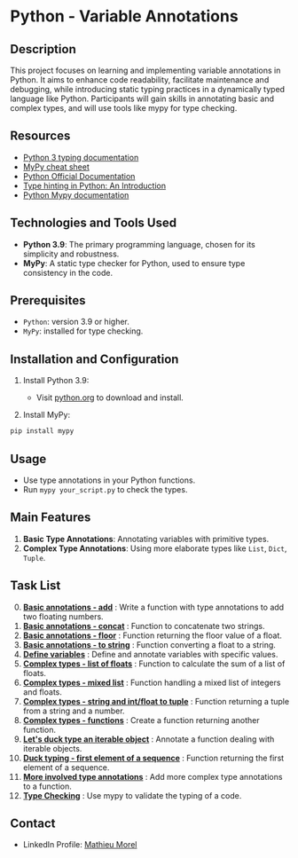# Python - Variable Annotations

## Description
This project focuses on learning and implementing variable annotations in Python. It aims to enhance code readability, facilitate maintenance and debugging, while introducing static typing practices in a dynamically typed language like Python. Participants will gain skills in annotating basic and complex types, and will use tools like mypy for type checking.

## Resources
- [Python 3 typing documentation](https://docs.python.org/3/library/typing.html)
- [MyPy cheat sheet](https://mypy.readthedocs.io/en/stable/cheat_sheet_py3.html)
- [Python Official Documentation](https://docs.python.org/3/)
- [Type hinting in Python: An Introduction](https://realpython.com/python-type-checking/)
- [Python Mypy documentation](http://mypy-lang.org/)

## Technologies and Tools Used
- **Python 3.9**: The primary programming language, chosen for its simplicity and robustness.
- **MyPy**: A static type checker for Python, used to ensure type consistency in the code.

## Prerequisites
- `Python`: version 3.9 or higher.
- `MyPy`: installed for type checking.

## Installation and Configuration
1. Install Python 3.9:
   - Visit [python.org](https://www.python.org/downloads/) to download and install.

2. Install MyPy:

```python
pip install mypy
```

## Usage
- Use type annotations in your Python functions.
- Run `mypy your_script.py` to check the types.

## Main Features
1. **Basic Type Annotations**: Annotating variables with primitive types.
2. **Complex Type Annotations**: Using more elaborate types like `List`, `Dict`, `Tuple`.

## Task List
0. [**Basic annotations - add**](https://github.com/MathieuMorel62/holbertonschool-web_back_end/blob/main/python_variable_annotations/0-add.py) : Write a function with type annotations to add two floating numbers.
1. [**Basic annotations - concat**](https://github.com/MathieuMorel62/holbertonschool-web_back_end/blob/main/python_variable_annotations/1-concat.py) : Function to concatenate two strings.
2. [**Basic annotations - floor**](https://github.com/MathieuMorel62/holbertonschool-web_back_end/blob/main/python_variable_annotations/2-floor.py) : Function returning the floor value of a float.
3. [**Basic annotations - to string**](https://github.com/MathieuMorel62/holbertonschool-web_back_end/blob/main/python_variable_annotations/3-to_str.py) : Function converting a float to a string.
4. [**Define variables**](https://github.com/MathieuMorel62/holbertonschool-web_back_end/blob/main/python_variable_annotations/4-define_variables.py) : Define and annotate variables with specific values.
5. [**Complex types - list of floats**](https://github.com/MathieuMorel62/holbertonschool-web_back_end/blob/main/python_variable_annotations/5-sum_list.py) : Function to calculate the sum of a list of floats.
6. [**Complex types - mixed list**](https://github.com/MathieuMorel62/holbertonschool-web_back_end/blob/main/python_variable_annotations/6-sum_mixed_list.py) : Function handling a mixed list of integers and floats.
7. [**Complex types - string and int/float to tuple**](https://github.com/MathieuMorel62/holbertonschool-web_back_end/blob/main/python_variable_annotations/7-to_kv.py) : Function returning a tuple from a string and a number.
8. [**Complex types - functions**](https://github.com/MathieuMorel62/holbertonschool-web_back_end/blob/main/python_variable_annotations/8-make_multiplier.py) : Create a function returning another function.
9. [**Let's duck type an iterable object**](https://github.com/MathieuMorel62/holbertonschool-web_back_end/blob/main/python_variable_annotations/9-element_length.py) : Annotate a function dealing with iterable objects.
10. [**Duck typing - first element of a sequence**](https://github.com/MathieuMorel62/holbertonschool-web_back_end/blob/main/python_variable_annotations/100-safe_first_element.py) : Function returning the first element of a sequence.
11. [**More involved type annotations**](https://github.com/MathieuMorel62/holbertonschool-web_back_end/blob/main/python_variable_annotations/101-safely_get_value.py) : Add more complex type annotations to a function.
12. [**Type Checking**](https://github.com/MathieuMorel62/holbertonschool-web_back_end/blob/main/python_variable_annotations/102-type_checking.py) : Use mypy to validate the typing of a code.

## Contact
- LinkedIn Profile: [Mathieu Morel](https://www.linkedin.com/in/mathieu-morel-9ab457261/)
